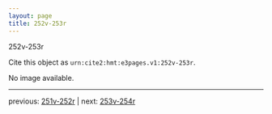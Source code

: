 ```yaml
---
layout: page
title: 252v-253r
---
```


252v-253r

Cite this object as `urn:cite2:hmt:e3pages.v1:252v-253r`.

No image available. 



---

previous: [251v-252r](../251v-252r/) | next: [253v-254r](../253v-254r/)